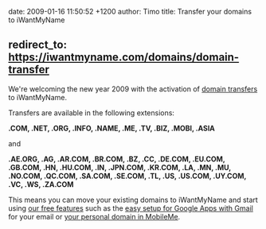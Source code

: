 date: 2009-01-16 11:50:52 +1200
author: Timo
title: Transfer your domains to iWantMyName



redirect_to: https://iwantmyname.com/domains/domain-transfer
----

We're welcoming the new year 2009 with the activation of [domain transfers](https://iwantmyname.com/domains/domain-transfer) to iWantMyName.

Transfers are available in the following extensions:

**.COM, .NET, .ORG, .INFO, .NAME, .ME, .TV, .BIZ, .MOBI, .ASIA**

and

**.AE.ORG, .AG, .AR.COM, .BR.COM, .BZ, .CC, .DE.COM, .EU.COM, .GB.COM, .HN, .HU.COM, .IN, .JPN.COM, .KR.COM, .LA, .MN, .MU, .NO.COM, .QC.COM, .SA.COM, .SE.COM, .TL, .US, .US.COM, .UY.COM, .VC, .WS,
.ZA.COM**

This means you can move your existing domains to iWantMyName and start using
[our free features](https://iwantmyname.com/features/custom-domain-applications-and-dns) such as the [easy setup for Google Apps with Gmail](https://iwantmyname.com/features/applications/google-apps-for-your-domain) for your email or [your personal domain in
MobileMe](https://iwantmyname.com/features/applications/custom-domain-apps/apple/mobileme-personal-domains).
